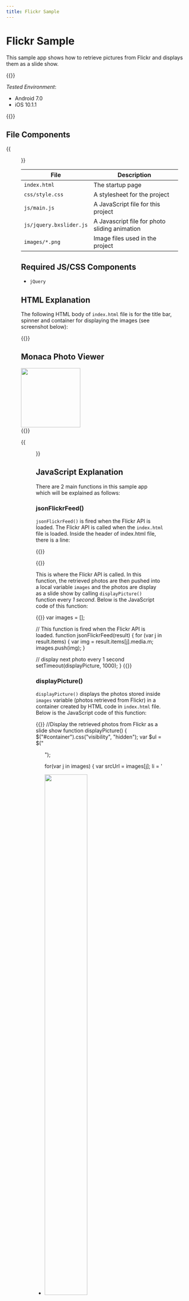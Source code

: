 ```yaml
---
title: Flickr Sample
---
```


# Flickr Sample

This sample app shows how to retrieve pictures from Flickr and displays them as a slide show.

{{<import pid="5923cadf013eb0c4545dd864" title="Flickr Sample">}}

*Tested Environment*: 

- Android 7.0
- iOS 10.1.1

{{<iframeApp src="https://monaca.github.io/project-templates/18-flickr-sample/www/index.html">}}

## File Components                                           

{{<figure src="/images/sampleapp/flickr/1.png">}}                                
                                                                                            
| File | Description |
|------|-------------|
| `index.html` | The startup page |              
| `css/style.css` | A stylesheet for the project |
| `js/main.js` | A JavaScript file for this project |
| `js/jquery.bxslider.js`| A Javascript file for photo sliding animation |
| `images/*.png` | Image files used in the project |

## Required JS/CSS Components

- `jQuery`                                                   
  
## HTML Explanation                                           

The following HTML body of `index.html` file is for the title bar, spinner and container for displaying the images (see screenshot below):

{{<highlight html>}}
<div id="title-bar">
    <h2>Monaca Photo Viewer</h2>
</div>
<div id="loadSpinner"></div>
<div id="container"></div>
<div id="bottom">
  <img src="images/logo-monaca.png" width="160">
</div>
{{</highlight>}}

{{<figure src="/images/sampleapp/flickr/3.png" width="300">}}   

## JavaScript Explanation                                     

There are 2 main functions in this sample app which will be explained as follows:

### jsonFlickrFeed()                                           

`jsonFlickrFeed()` is fired when the Flickr API is loaded. The Flickr
API is called when the `index.html` file is loaded. Inside the header of
index.html file, there is a line:

{{<highlight html>}}
<script src="http://api.flickr.com/services/feeds/photos_public.gne?format=json" defer></script>
{{</highlight>}}

This is where the Flickr API is called. In this function, the retrieved
photos are then pushed into a local variable `images` and the photos are
display as a slide show by calling `displayPicture()` function every *1
second*. Below is the JavaScript code of this function:

{{<highlight javascript>}}
var images = [];

// This function is fired when the Flickr API is loaded.
function jsonFlickrFeed(result) {
  for (var j in result.items) {
    var img = result.items[j].media.m;
    images.push(img);
  }

  // display next photo every 1 second
  setTimeout(displayPicture, 1000);
}
{{</highlight>}}

### displayPicture()

`displayPicture()` displays the photos stored inside `images` variable
(photos retrieved from Flickr) in a container created by HTML code in
`index.html` file. Below is the JavaScript code of this function:

{{<highlight javascript>}}
//Display the retrieved photos from Flickr as a slide show
function displayPicture() {
  $("#container").css("visibility", "hidden");
  var $ul = $("<ul>");

  for(var j in images) {
    var srcUrl = images[j];
    li = '<li><img src="' + srcUrl + '" id ="list" width="60%"  /></li>';
    $ul.append($(li));
  }

  $("#container").append($ul);
  //Setting for photo sliding animation
  $ul.bxSlider({
    auto: true,
    pager: false,
    speed: 500,
    pause: 1800,
    controls: false,
  });

  $("#loadSpinner").remove();
  $("#container img").addClass("shadow");

  setTimeout(function() {
    $("#container").css("visibility", "visible");
  }, 1000);
}
{{</highlight>}}

